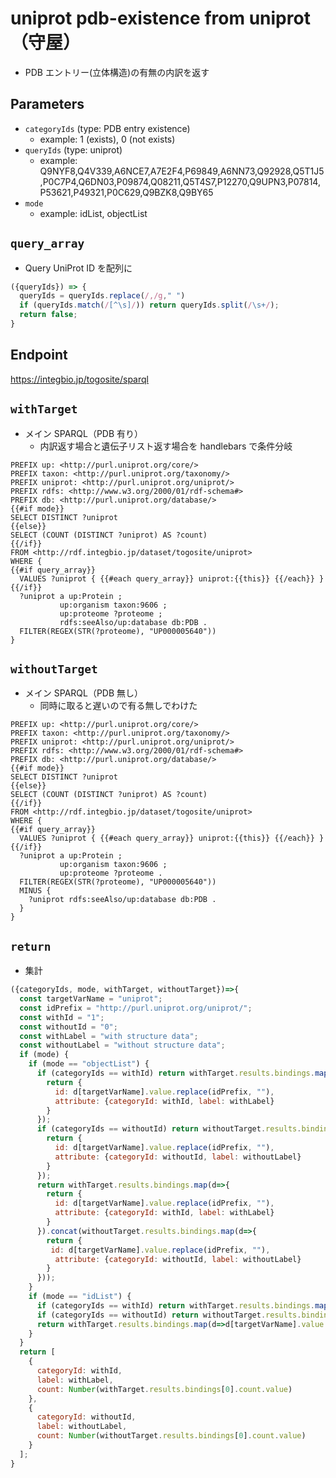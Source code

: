# uniprot pdb-existence from uniprot（守屋）

- PDB エントリー(立体構造)の有無の内訳を返す

## Parameters

* `categoryIds` (type: PDB entry existence)
  * example: 1 (exists), 0 (not exists)
* `queryIds` (type: uniprot)
  * example: Q9NYF8,Q4V339,A6NCE7,A7E2F4,P69849,A6NN73,Q92928,Q5T1J5,P0C7P4,Q6DN03,P09874,Q08211,Q5T4S7,P12270,Q9UPN3,P07814,P53621,P49321,P0C629,Q9BZK8,Q9BY65
* `mode`
  * example: idList, objectList

## `query_array`
- Query UniProt ID を配列に
```javascript
({queryIds}) => {
  queryIds = queryIds.replace(/,/g," ")
  if (queryIds.match(/[^\s]/)) return queryIds.split(/\s+/);
  return false;
}
```

## Endpoint
https://integbio.jp/togosite/sparql

## `withTarget`
- メイン SPARQL（PDB 有り）
  - 内訳返す場合と遺伝子リスト返す場合を handlebars で条件分岐
```sparql
PREFIX up: <http://purl.uniprot.org/core/>
PREFIX taxon: <http://purl.uniprot.org/taxonomy/>
PREFIX uniprot: <http://purl.uniprot.org/uniprot/>
PREFIX rdfs: <http://www.w3.org/2000/01/rdf-schema#>
PREFIX db: <http://purl.uniprot.org/database/>
{{#if mode}}
SELECT DISTINCT ?uniprot
{{else}}
SELECT (COUNT (DISTINCT ?uniprot) AS ?count)
{{/if}}
FROM <http://rdf.integbio.jp/dataset/togosite/uniprot>
WHERE {
{{#if query_array}}
  VALUES ?uniprot { {{#each query_array}} uniprot:{{this}} {{/each}} }
{{/if}}
  ?uniprot a up:Protein ;
           up:organism taxon:9606 ;
           up:proteome ?proteome ;
           rdfs:seeAlso/up:database db:PDB .
  FILTER(REGEX(STR(?proteome), "UP000005640"))
}
```

## `withoutTarget`
- メイン SPARQL（PDB 無し）
  - 同時に取ると遅いので有る無しでわけた

```sparql
PREFIX up: <http://purl.uniprot.org/core/>
PREFIX taxon: <http://purl.uniprot.org/taxonomy/>
PREFIX uniprot: <http://purl.uniprot.org/uniprot/>
PREFIX rdfs: <http://www.w3.org/2000/01/rdf-schema#>
PREFIX db: <http://purl.uniprot.org/database/>
{{#if mode}}
SELECT DISTINCT ?uniprot
{{else}}
SELECT (COUNT (DISTINCT ?uniprot) AS ?count)
{{/if}}
FROM <http://rdf.integbio.jp/dataset/togosite/uniprot>
WHERE {
{{#if query_array}}
  VALUES ?uniprot { {{#each query_array}} uniprot:{{this}} {{/each}} }
{{/if}}
  ?uniprot a up:Protein ;
           up:organism taxon:9606 ;
           up:proteome ?proteome .
  FILTER(REGEX(STR(?proteome), "UP000005640"))
  MINUS {
    ?uniprot rdfs:seeAlso/up:database db:PDB . 
  }
}
```

## `return`
- 集計

```javascript
({categoryIds, mode, withTarget, withoutTarget})=>{
  const targetVarName = "uniprot";
  const idPrefix = "http://purl.uniprot.org/uniprot/";
  const withId = "1";
  const withoutId = "0";
  const withLabel = "with structure data";
  const withoutLabel = "without structure data";
  if (mode) {
    if (mode == "objectList") {
      if (categoryIds == withId) return withTarget.results.bindings.map(d=>{
        return {
          id: d[targetVarName].value.replace(idPrefix, ""),
          attribute: {categoryId: withId, label: withLabel}
        }
      });
      if (categoryIds == withoutId) return withoutTarget.results.bindings.map(d=>{
        return {
          id: d[targetVarName].value.replace(idPrefix, ""),
          attribute: {categoryId: withoutId, label: withoutLabel}
        }
      });
      return withTarget.results.bindings.map(d=>{
        return {
          id: d[targetVarName].value.replace(idPrefix, ""),
          attribute: {categoryId: withId, label: withLabel}
        }
      }).concat(withoutTarget.results.bindings.map(d=>{
        return {
         id: d[targetVarName].value.replace(idPrefix, ""),
          attribute: {categoryId: withoutId, label: withoutLabel}
        }
      }));
    }
    if (mode == "idList") {
      if (categoryIds == withId) return withTarget.results.bindings.map(d=>d[targetVarName].value.replace(idPrefix, ""));
      if (categoryIds == withoutId) return withoutTarget.results.bindings.map(d=>d[targetVarName].value.replace(idPrefix, ""));
      return withTarget.results.bindings.map(d=>d[targetVarName].value.replace(idPrefix, "")).concat(withoutTarget.results.bindings.map(d=>d[targetVarName].value.replace(idPrefix, "")));  
    }
  }
  return [
    {
      categoryId: withId,
      label: withLabel,
      count: Number(withTarget.results.bindings[0].count.value)
    },
    {
      categoryId: withoutId,
      label: withoutLabel,
      count: Number(withoutTarget.results.bindings[0].count.value)
    }
  ];
}
```